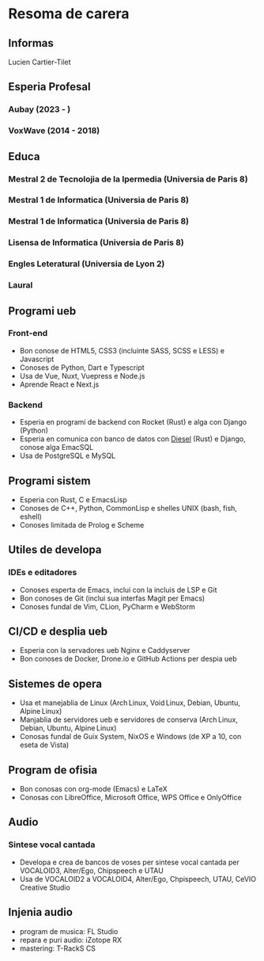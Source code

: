 # Resoma de carera
## Informas
Lucien Cartier-Tilet

## Esperia Profesal
### Aubay (2023 - )
### VoxWave (2014 - 2018)
## Educa
### Mestral 2 de Tecnolojia de la Ipermedia (Universia de Paris 8)
### Mestral 1 de Informatica (Universia de Paris 8)
### Mestral 1 de Informatica (Universia de Paris 8)
### Lisensa de Informatica (Universia de Paris 8)
### Engles Leteratural (Universia de Lyon 2)
### Laural

## Programi ueb
### Front-end
- Bon conose de HTML5, CSS3 (incluinte SASS, SCSS e LESS) e Javascript
- Conoses de Python, Dart e Typescript
- Usa de Vue, Nuxt, Vuepress e Node.js
- Aprende React e Next.js

### Backend
- Esperia en programi de backend con Rocket (Rust) e alga con Django (Python)
- Esperia en comunica con banco de datos con
  [Diesel](https://diesel.rs) (Rust) e Django, conose alga EmacSQL
- Usa de PostgreSQL e MySQL

## Programi sistem
- Esperia con Rust, C e EmacsLisp
- Conoses de C++, Python, CommonLisp e shelles UNIX (bash, fish, eshell)
- Conoses limitada de Prolog e Scheme

## Utiles de developa
### IDEs e editadores
- Conoses esperta de Emacs, inclui con la incluis de LSP e Git
- Bon conoses de Git (inclui sua interfas Magit per Emacs)
- Conoses fundal de Vim, CLion, PyCharm e WebStorm

## CI/CD e desplia ueb
- Esperia con la servadores ueb Nginx e Caddyserver
- Bon conoses de Docker, Drone.io e GitHub Actions per despia ueb

## Sistemes de opera
- Usa et manejablia de Linux (Arch Linux, Void Linux, Debian, Ubuntu,
  Alpine Linux)
- Manjablia de servidores ueb e servidores de conserva (Arch Linux,
  Debian, Ubuntu, Alpine Linux)
- Conosas fundal de Guix System, NixOS e Windows (de XP a 10, con
  eseta de Vista)

## Program de ofisia
- Bon conosas con org-mode (Emacs) e LaTeX
- Conosas con LibreOffice, Microsoft Office, WPS Office e OnlyOffice

## Audio
### Sintese vocal cantada
- Developa e crea de bancos de voses per sintese vocal cantada per
  VOCALOID3, Alter/Ego, Chipspeech e UTAU
- Usa de VOCALOID2 a VOCALOID4, Alter/Ego, Chpispeech, UTAU, CeVIO
  Creative Studio

## Injenia audio
- program de musica: FL Studio
- repara e puri audio: iZotope RX
- mastering: T-RackS CS
